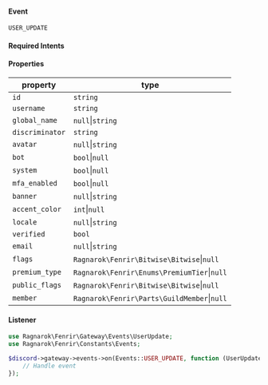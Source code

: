 #### Event
`USER_UPDATE`

#### Required Intents

#### Properties
|property|type|
|--------|----|
|`id`|`string`|
|`username`|`string`|
|`global_name`|`null`&#124;`string`|
|`discriminator`|`string`|
|`avatar`|`null`&#124;`string`|
|`bot`|`bool`&#124;`null`|
|`system`|`bool`&#124;`null`|
|`mfa_enabled`|`bool`&#124;`null`|
|`banner`|`null`&#124;`string`|
|`accent_color`|`int`&#124;`null`|
|`locale`|`null`&#124;`string`|
|`verified`|`bool`|
|`email`|`null`&#124;`string`|
|`flags`|`Ragnarok\Fenrir\Bitwise\Bitwise`&#124;`null`|
|`premium_type`|`Ragnarok\Fenrir\Enums\PremiumTier`&#124;`null`|
|`public_flags`|`Ragnarok\Fenrir\Bitwise\Bitwise`&#124;`null`|
|`member`|`Ragnarok\Fenrir\Parts\GuildMember`&#124;`null`|

#### Listener
```php
use Ragnarok\Fenrir\Gateway\Events\UserUpdate;
use Ragnarok\Fenrir\Constants\Events;

$discord->gateway->events->on(Events::USER_UPDATE, function (UserUpdate $event) {
    // Handle event
});
```
